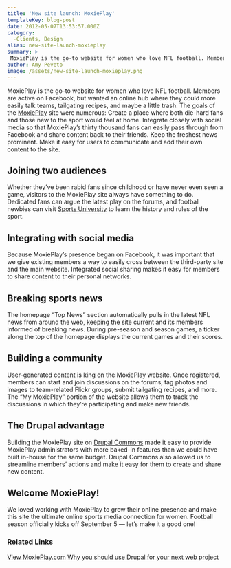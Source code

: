 ```yaml
---
title: 'New site launch: MoxiePlay'
templateKey: blog-post
date: 2012-05-07T13:53:57.000Z
category: 
  -Clients, Design
alias: new-site-launch-moxieplay
summary: > 
 MoxiePlay is the go-to website for women who love NFL football. Members are active on Facebook, but wanted an online hub where they could more easily talk teams, tailgating recipes, and maybe a little trash.
author: Amy Peveto
image: /assets/new-site-launch-moxieplay.png
---
```


MoxiePlay is the go-to website for women who love NFL football. Members are active on Facebook, but wanted an online hub where they could more easily talk teams, tailgating recipes, and maybe a little trash. The goals of the [MoxiePlay](http://www.moxieplay.com/) site were numerous: Create a place where both die-hard fans and those new to the sport would feel at home. Integrate closely with social media so that MoxiePlay’s thirty thousand fans can easily pass through from Facebook and share content back to their friends. Keep the freshest news prominent. Make it easy for users to communicate and add their own content to the site.

Joining two audiences
---------------------

Whether they’ve been rabid fans since childhood or have never even seen a game, visitors to the MoxiePlay site always have something to do. Dedicated fans can argue the latest play on the forums, and football newbies can visit [Sports University](http://www.moxieplay.com/sports-university) to learn the history and rules of the sport.

Integrating with social media
-----------------------------

Because MoxiePlay’s presence began on Facebook, it was important that we give existing members a way to easily cross between the third-party site and the main website. Integrated social sharing makes it easy for members to share content to their personal networks.

Breaking sports news
--------------------

The homepage “Top News” section automatically pulls in the latest NFL news from around the web, keeping the site current and its members informed of breaking news. During pre-season and season games, a ticker along the top of the homepage displays the current games and their scores.

Building a community
--------------------

User-generated content is king on the MoxiePlay website. Once registered, members can start and join discussions on the forums, tag photos and images to team-related Flickr groups, submit tailgating recipes, and more. The “My MoxiePlay” portion of the website allows them to track the discussions in which they’re participating and make new friends.

The Drupal advantage
--------------------

Building the MoxiePlay site on [Drupal Commons](http://www.acquia.com/solutions/digital-experience-management/community) made it easy to provide MoxiePlay administrators with more baked-in features than we could have built in-house for the same budget. Drupal Commons also allowed us to streamline members’ actions and make it easy for them to create and share new content.

Welcome MoxiePlay!
------------------

We loved working with MoxiePlay to grow their online presence and make this site the ultimate online sports media connection for women. Football season officially kicks off September 5 — let’s make it a good one!

### Related Links

[View MoxiePlay.com](http://www.moxieplay.com/) [Why you should use Drupal for your next web project](/insights/why-you-should-use-drupal-your-next-website-project)